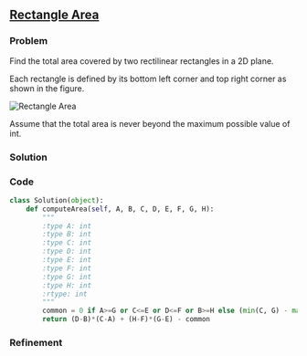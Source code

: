 ## [Rectangle Area](https://leetcode.com/problems/rectangle-area/)

### Problem

Find the total area covered by two rectilinear rectangles in a 2D plane.

Each rectangle is defined by its bottom left corner and top right corner as shown in the figure.

![Rectangle Area](https://leetcode.com/static/images/problemset/rectangle_area.png)

Assume that the total area is never beyond the maximum possible value of int.

### Solution


### Code

``` Python
class Solution(object):
    def computeArea(self, A, B, C, D, E, F, G, H):
        """
        :type A: int
        :type B: int
        :type C: int
        :type D: int
        :type E: int
        :type F: int
        :type G: int
        :type H: int
        :rtype: int
        """
        common = 0 if A>=G or C<=E or D<=F or B>=H else (min(C, G) - max(A, E)) * (min(D, H) - max(B, F))
        return (D-B)*(C-A) + (H-F)*(G-E) - common
```

### Refinement
